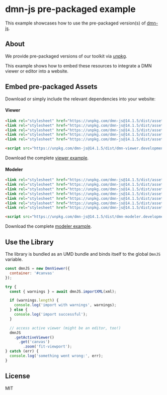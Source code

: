 # dmn-js pre-packaged example

This example showcases how to use the pre-packaged version(s) of [dmn-js](https://github.com/bpmn-io/dmn-js).


## About

We provide pre-packaged versions of our toolkit via [unpkg](https://unpkg.com/dmn-js/dist/).

This example shows how to embed these resources to integrate a DMN viewer or editor
into a website.


## Embed pre-packaged Assets

Download or simply include the relevant dependencies into your website:

#### Viewer

```html
<link rel="stylesheet" href="https://unpkg.com/dmn-js@14.1.5/dist/assets/dmn-js-drd.css">
<link rel="stylesheet" href="https://unpkg.com/dmn-js@14.1.5/dist/assets/dmn-js-decision-table.css">
<link rel="stylesheet" href="https://unpkg.com/dmn-js@14.1.5/dist/assets/dmn-js-literal-expression.css">
<link rel="stylesheet" href="https://unpkg.com/dmn-js@14.1.5/dist/assets/dmn-js-shared.css">
<link rel="stylesheet" href="https://unpkg.com/dmn-js@14.1.5/dist/assets/dmn-font/css/dmn.css">

<script src="https://unpkg.com/dmn-js@14.1.5/dist/dmn-viewer.development.js"></script>
```

Download the complete [viewer example](https://cdn.staticaly.com/gh/bpmn-io/dmn-js-examples/master/starter/viewer.html).

#### Modeler

```html
<link rel="stylesheet" href="https://unpkg.com/dmn-js@14.1.5/dist/assets/diagram-js.css">
<link rel="stylesheet" href="https://unpkg.com/dmn-js@14.1.5/dist/assets/dmn-js-shared.css">
<link rel="stylesheet" href="https://unpkg.com/dmn-js@14.1.5/dist/assets/dmn-js-drd.css">
<link rel="stylesheet" href="https://unpkg.com/dmn-js@14.1.5/dist/assets/dmn-js-decision-table.css">
<link rel="stylesheet" href="https://unpkg.com/dmn-js@14.1.5/dist/assets/dmn-js-decision-table-controls.css">
<link rel="stylesheet" href="https://unpkg.com/dmn-js@14.1.5/dist/assets/dmn-js-literal-expression.css">
<link rel="stylesheet" href="https://unpkg.com/dmn-js@14.1.5/dist/assets/dmn-font/css/dmn.css">

<script src="https://unpkg.com/dmn-js@14.1.5/dist/dmn-modeler.development.js"></script>
```

Download the complete [modeler example](https://cdn.staticaly.com/gh/bpmn-io/dmn-js-examples/master/starter/modeler.html).


## Use the Library

The library is bundled as an UMD bundle and binds itself to the global `DmnJS`
variable.

```javascript
const dmnJS = new DmnViewer({
  container: '#canvas'
});

try {
  const { warnings } = await dmnJS.importXML(xml);

  if (warnings.length) {
    console.log('import with warnings', warnings);
  } else {
    console.log('import successful');
  }

  // access active viewer (might be an editor, too!)
  dmnJS
    .getActiveViewer()
      .get('canvas')
        .zoom('fit-viewport');
} catch (err) {
  console.log('something went wrong:', err);
}
```

## License

MIT
